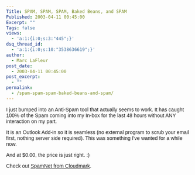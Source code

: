 ```yaml
---
Title: SPAM, SPAM, SPAM, Baked Beans, and SPAM
Published: 2003-04-11 00:45:00
Excerpt: ""
Tags: false
views:
  - 'a:1:{i:0;s:3:"445";}'
dsq_thread_id:
  - 'a:1:{i:0;s:10:"3538636619";}'
author:
  - Marc LaFleur
post_date:
  - 2003-04-11 00:45:00
post_excerpt:
  - ""
permalink:
  - /spam-spam-spam-baked-beans-and-spam/
---
```

<p><font face=Arial>I just bumped into an Anti-Spam tool that actually seems to work. It has caught 100% of the Spam coming into my In-box for the last 48 hours without ANY interaction on my part. </font></p>
<p><font face=Arial>It is an Outlook Add-in so it is seamless (no external program to scrub your email first, nothing server side required). This was something I've wanted for a while now.</font></p>
<p><font face=Arial>And at $0.00, the price is just right. :)</font></p>
<p><font face=Arial>Check out <a href="http://www.cloudmark.com/products/spamnet/">SpamNet from Cloudmark</a>. <br /></font></p>